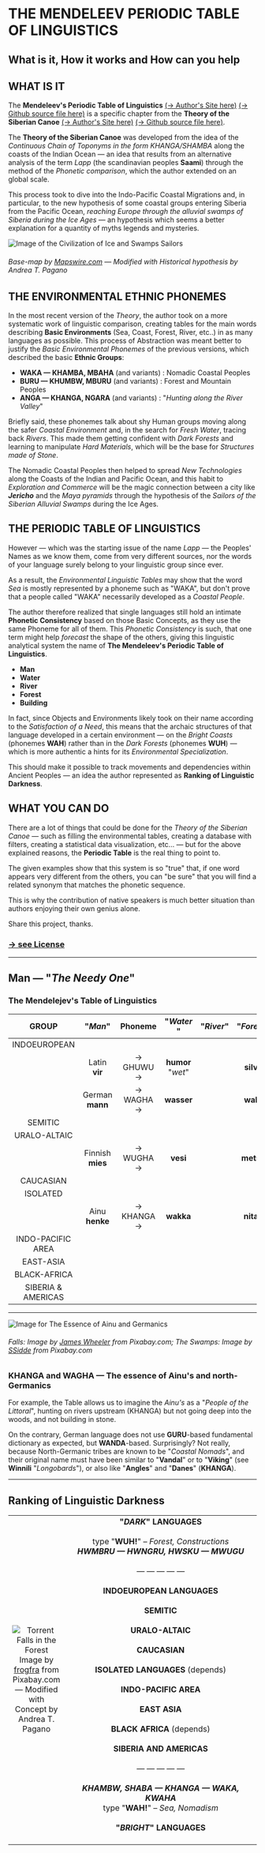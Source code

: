 # THE MENDELEEV PERIODIC TABLE OF LINGUISTICS
## What is it, How it works and How can you help

## WHAT IS IT

The **Mendeleev's Periodic Table of Linguistics** [(→ Author's Site here)](https://pagano-arte.blogspot.com/2021/02/the-mendeleevs-periodic-table-of.html) [(→ Github source file here)](https://github.com/siberia3/periodic-table-of-linguistics/blob/main/The-Mendeleev-Periodic-Table-of-Linguistics.html) is a specific chapter from the **Theory of the Siberian Canoe** [(→ Author's Site here)](https://pagano-arte.blogspot.com/2020/08/theory-of-siberian-canoe.html) [(→ Github source file here)](https://github.com/siberia3/periodic-table-of-linguistics/blob/main/Theory-of-the-Siberian-Canoe.html). 

The **Theory of the Siberian Canoe** was developed from the idea of the *Continuous Chain of Toponyms in the form KHANGA/SHAMBA* along the coasts of the Indian Ocean — an idea that results from an alternative analysis of the term *Lapp* (the scandinavian peoples **Saami**) through the method of the *Phonetic comparison*, which the author extended on an global scale.  

This process took to dive into the Indo-Pacific Coastal Migrations and, in particular, to the new hypothesis of some coastal groups entering Siberia from the Pacific Ocean, *reaching Europe through the alluvial swamps of Siberia during the Ice Ages* — an hypothesis which seems a better explanation for a quantity of myths legends and mysteries. 


![Image of the Civilization of Ice and Swamps Sailors](https://github.com/siberia3/periodic-table-of-linguistics/blob/main/SHA-LIBU%20-%20The%20Salmons.png)

###### Base-map by [Mapswire.com](https://www.mapswire.com) — Modified with Historical hypothesis by Andrea T. Pagano</font>
	


## THE ENVIRONMENTAL ETHNIC PHONEMES

In the most recent version of the *Theory*, the author took on a more systematic work of linguistic comparison, creating tables for the main words describing **Basic Environments** (Sea, Coast, Forest, River, etc..) in as many languages as possible. This process of Abstraction was meant better to justify the *Basic Environmental Phonemes* of the previous versions, which described the basic **Ethnic Groups**: 

- **WAKA — KHAMBA, MBAHA** (and variants) : Nomadic Coastal Peoples 
- **BURU — KHUMBW, MBURU** (and variants) : Forest and Mountain Peoples
- **ANGA — KHANGA, NGARA** (and variants) : "*Hunting along the River Valley*" 

Briefly said, these phonemes talk about shy Human groups moving along the safer *Coastal Environment* and, in the search for *Fresh Water*, tracing back *Rivers*. This made them getting confident with *Dark Forests* and learning to manipulate *Hard Materials*, which will be the base for *Structures made of Stone*. 

The Nomadic Coastal Peoples then helped to spread *New Technologies* along the Coasts of the Indian and Pacific Ocean, and this habit to *Exploration and Commerce* will be the magic connection between a city like **_Jericho_** and the *Maya pyramids* through the hypothesis of the *Sailors of the Siberian Alluvial Swamps* during the Ice Ages. 


## THE PERIODIC TABLE OF LINGUISTICS

However — which was the starting issue of the name *Lapp* — the Peoples' Names as we know them, come from very different sources, nor the words of your language surely belong to your linguistic group since ever. 

As a result, the *Environmental Linguistic Tables* may show that the word *Sea* is mostly represented by a phoneme such as "WAKA", but don't prove that a people called "WAKA" necessarily developed as a *Coastal People*.

The author therefore realized that single languages still hold an intimate **Phonetic Consistency** based on those Basic Concepts, as they use the same Phoneme for all of them. This *Phonetic Consistency* is such, that one term might help *forecast* the shape of the others, giving this linguistic analytical system the name of **The Mendeleev's Periodic Table of Linguistics**.

* **Man**
* **Water**
* **River**
* **Forest**
* **Building**

In fact, since Objects and Environments likely took on their name according to the *Satisfaction of a Need*, this means that the archaic structures of that language developed in a certain environment — on the *Bright Coasts* (phonemes **WAH**) rather than in the *Dark Forests* (phonemes **WUH**) — which is more authentic a hints for its *Environmental Specialization*. 

This should make it possible to track movements and dependencies within Ancient Peoples — an idea the author represented as **Ranking of Linguistic Darkness**.


## WHAT YOU CAN DO

There are a lot of things that could be done for the *Theory of the Siberian Canoe* — such as filling the environmental tables, creating a database with filters, creating a statistical data visualization, etc... — but for the above explained reasons, the **Periodic Table** is the real thing to point to.

The given examples show that this system is so "true" that, if one word appears very different from the others, you can "be sure" that you will find a related synonym that matches the phonetic sequence. 

This is why the contribution of native speakers is much better situation than authors enjoying their own genius alone. 

Share this project, thanks.

### [→ see License ](https://github.com/siberia3/periodic-table-of-linguistics/blob/main/LICENSE.md)

---


## Man — "*The Needy One*"

### The Mendelejev's Table of Linguistics

| GROUP | "*Man*" |	Phoneme	| "*Water*	" |  "*River*" | "*Forest*" | "*House*" | 
| :----: | :----: | :----: | :----: | :----: | :----: | :----: |
| INDOEUROPEAN |
||Latin **vir**| → GHUWU → |**humor** "*wet*" ||**silva**	|**domus**| 
|| German **mann**|	→ WAGHA →	|**wasser**||**wald**|**wand** "*wall*"| 
|SEMITIC|
|URALO-ALTAIC|
||Finnish **mies**|	→ WUGHA →	|**vesi**||	**metsä**| **mökki** "*cottage*"| 
|CAUCASIAN|
|ISOLATED|
|| Ainu **henke**| → KHANGA → |**wakka**||**nitay**|**cise**| 
|INDO-PACIFIC AREA| 
|EAST-ASIA|
|BLACK-AFRICA|
|SIBERIA & AMERICAS|

---

![Image for The Essence of Ainu and Germanics](https://github.com/siberia3/periodic-table-of-linguistics/blob/main/KHANGA%20and%20WAGHA%20-%20The%20Worlds%20of%20Ainu%20and%20Germans.png)

###### Falls: Image by [James Wheeler](https://pixabay.com/users/jameswheeler-5314099/?utm_source=link-attribution&utm_medium=referral&utm_campaign=image&utm_content=3753188) from Pixabay.com; The Swamps: Image by [SSidde](https://pixabay.com/users/ssidde-19562401/?utm_source=link-attribution&utm_medium=referral&utm_campaign=image&utm_content=5944945) from Pixabay.com

### KHANGA and WAGHA — The essence of Ainu's and north-Germanics

For example, the Table allows us to imagine the *Ainu's* as a "*People of the Littoral*", hunting on rivers upstream (KHANGA) but not going deep into the woods, and not building in stone.

On the contrary, German language does not use **GURU**-based fundamental dictionary as expected, but **WANDA**-based. Surprisingly? Not really, because North-Germanic tribes are known to be "*Coastal Nomads*", and their original name must have been similar to "**Vandal**" or to "**Viking**" (see **Winnili** "*Longobards*"), or also like "**Angles**" and "**Danes**" (**KHANGA**).

--- 

## Ranking of Linguistic Darkness
| | |
| :---: | :---: | 
| ![Torrent Falls in the Forest](https://github.com/siberia3/periodic-table-of-linguistics/blob/main/The%20Periodic%20Table%20of%20Linguistics.png) Image by [frogfra](https://pixabay.com/users/frogfra-712330/?utm_source=link-attribution&utm_medium=referral&utm_campaign=image&utm_content=846792) from Pixabay.com — Modified with Concept by Andrea T. Pagano</font>| **"*DARK*" LANGUAGES**<br><br>type "**WUH!**" – *Forest, Constructions* <br>***HWMBRU — HWNGRU, HWSKU — MWUGU***<br><br>— — — — —<br><br>**INDOEUROPEAN LANGUAGES**<br><br>**SEMITIC**<br><br>**URALO-ALTAIC**<br><br>**CAUCASIAN**<br><br>**ISOLATED LANGUAGES** (depends)<br><br>**INDO-PACIFIC AREA**<br><br>**EAST ASIA**<br><br>**BLACK AFRICA** (depends)<br><br>**SIBERIA AND AMERICAS** <br><br>— — — — —<br><br>***KHAMBW, SHABA — KHANGA — WAKA, KWAHA***<br> type "**WAH!**" – *Sea, Nomadism* <br><br>**"*BRIGHT*" LANGUAGES**<br>&nbsp;&nbsp;&nbsp;&nbsp;&nbsp;&nbsp;&nbsp;&nbsp;&nbsp;&nbsp;&nbsp;&nbsp;&nbsp;&nbsp;&nbsp;&nbsp;&nbsp;&nbsp;&nbsp;&nbsp;&nbsp;&nbsp;&nbsp;&nbsp;&nbsp;&nbsp;&nbsp;&nbsp;&nbsp;&nbsp;&nbsp;&nbsp;&nbsp;&nbsp;&nbsp;&nbsp;&nbsp;&nbsp;&nbsp;&nbsp;&nbsp;&nbsp;&nbsp;&nbsp;&nbsp;&nbsp;&nbsp;&nbsp;&nbsp;&nbsp;&nbsp;&nbsp;&nbsp;&nbsp;&nbsp;&nbsp;&nbsp;&nbsp;&nbsp;&nbsp;&nbsp;&nbsp;&nbsp;&nbsp;&nbsp;&nbsp;&nbsp;&nbsp;&nbsp;&nbsp;&nbsp;&nbsp;&nbsp;&nbsp;&nbsp;&nbsp;&nbsp;&nbsp;&nbsp;&nbsp;&nbsp;&nbsp;&nbsp;&nbsp;&nbsp;&nbsp;&nbsp;| 
